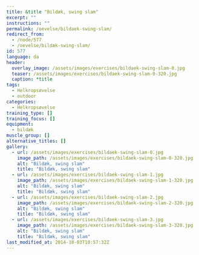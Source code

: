 ```yaml
---
title: &title "Bildæk, swing slam"
excerpt: ""
instructions: ""
permalink: /oevelse/bildaek-swing-slam/
redirect_from:
  - /node/577
  - /oevelse/bildæk-swing-slam/
id: 577
language: da
header:
  overlay_image: /assets/images/exercises/bildaek-swing-slam-0.jpg
  teaser: /assets/images/exercises/bildaek-swing-slam-0-320.jpg
  caption: *title
tags:
  - Helkropsøvelse
  - outdoor
categories:
  - Helkropsøvelse
training_type: []
training_focus: []
equipment:
  - bildæk
muscle_group: []
alternative_titles: []
gallery:
  - url: /assets/images/exercises/bildaek-swing-slam-0.jpg
    image_path: /assets/images/exercises/bildaek-swing-slam-0-320.jpg
    alt: "Bildæk, swing slam"
    title: "Bildæk, swing slam"
  - url: /assets/images/exercises/bildaek-swing-slam-1.jpg
    image_path: /assets/images/exercises/bildaek-swing-slam-1-320.jpg
    alt: "Bildæk, swing slam"
    title: "Bildæk, swing slam"
  - url: /assets/images/exercises/bildaek-swing-slam-2.jpg
    image_path: /assets/images/exercises/bildaek-swing-slam-2-320.jpg
    alt: "Bildæk, swing slam"
    title: "Bildæk, swing slam"
  - url: /assets/images/exercises/bildaek-swing-slam-3.jpg
    image_path: /assets/images/exercises/bildaek-swing-slam-3-320.jpg
    alt: "Bildæk, swing slam"
    title: "Bildæk, swing slam"
last_modified_at: 2014-10-03T10:57:32Z
---
```

